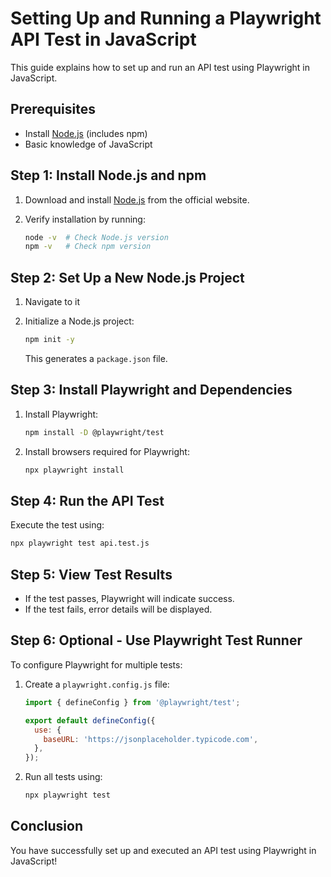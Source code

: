 # Setting Up and Running a Playwright API Test in JavaScript

This guide explains how to set up and run an API test using Playwright in JavaScript.

## Prerequisites

- Install [Node.js](https://nodejs.org/) (includes npm)
- Basic knowledge of JavaScript

## Step 1: Install Node.js and npm

1. Download and install [Node.js](https://nodejs.org/) from the official website.
2. Verify installation by running:

   ```sh
   node -v  # Check Node.js version
   npm -v   # Check npm version
   ```

## Step 2: Set Up a New Node.js Project

1. Navigate to it

2. Initialize a Node.js project:

   ```sh
   npm init -y
   ```

   This generates a `package.json` file.

## Step 3: Install Playwright and Dependencies

1. Install Playwright:

   ```sh
   npm install -D @playwright/test
   ```

2. Install browsers required for Playwright:

   ```sh
   npx playwright install
   ```

## Step 4: Run the API Test

Execute the test using:

```sh
npx playwright test api.test.js
```

## Step 5: View Test Results

- If the test passes, Playwright will indicate success.
- If the test fails, error details will be displayed.

## Step 6: Optional - Use Playwright Test Runner

To configure Playwright for multiple tests:

1. Create a `playwright.config.js` file:

   ```js
   import { defineConfig } from '@playwright/test';

   export default defineConfig({
     use: {
       baseURL: 'https://jsonplaceholder.typicode.com',
     },
   });
   ```

2. Run all tests using:

   ```sh
   npx playwright test
   ```

## Conclusion

You have successfully set up and executed an API test using Playwright in JavaScript!
